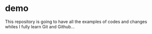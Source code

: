 # demo

This repository is going to have all the examples of codes and changes whiles I fully learn Git and Github...
